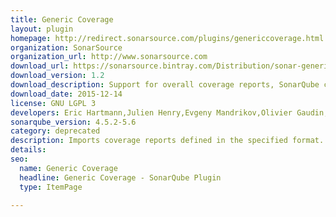 ```yaml
---
title: Generic Coverage
layout: plugin
homepage: http://redirect.sonarsource.com/plugins/genericcoverage.html
organization: SonarSource
organization_url: http://www.sonarsource.com
download_url: https://sonarsource.bintray.com/Distribution/sonar-generic-coverage/sonar-generic-coverage-plugin-1.2.jar
download_version: 1.2
download_description: Support for overall coverage reports, SonarQube compatibility changed to 4.5.2
download_date: 2015-12-14
license: GNU LGPL 3
developers: Eric Hartmann,Julien Henry,Evgeny Mandrikov,Olivier Gaudin,Simon Brandhof
sonarqube_version: 4.5.2-5.6
category: deprecated
description: Imports coverage reports defined in the specified format. Coverage applied to files of any language.
details: 
seo: 
  name: Generic Coverage
  headline: Generic Coverage - SonarQube Plugin
  type: ItemPage

---
```

